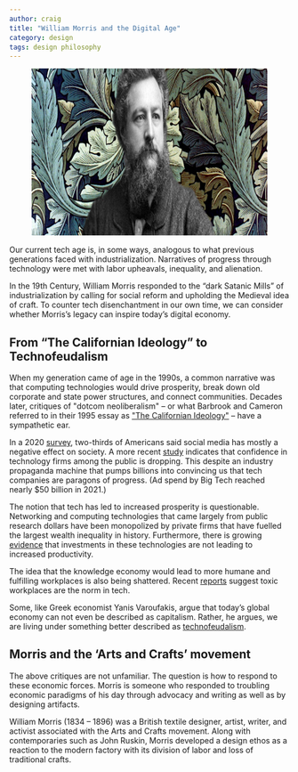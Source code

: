 ```yaml
---
author: craig
title: "William Morris and the Digital Age"
category: design
tags: design philosophy
---
```


<figure class="aligncenter">
	<img src="/assets/images/morris.png" width="800" height="300" alt="Morris image from grapheine.com" />
</figure>

Our current tech age is, in some ways, analogous to what previous generations faced with industrialization. Narratives of progress through technology were met with labor upheavals, inequality, and alienation. 

In the 19th Century, William Morris responded to the “dark Satanic Mills” of industrialization by calling for social reform and upholding the Medieval idea of craft. To counter tech disenchantment in our own time, we can consider whether Morris’s legacy can inspire today’s digital economy. 

<!--more-->

## From “The Californian Ideology” to Technofeudalism

When my generation came of age in the 1990s, a common narrative was that computing technologies would drive prosperity, break down old corporate and state power structures, and connect communities. Decades later, critiques of "dotcom neoliberalism" – or what Barbrook and Cameron referred to in their 1995 essay as <a href="https://www.alamut.com/subj/ideologies/pessimism/califIdeo_I.html">"The Californian Ideology"</a> – have a sympathetic ear.  

In a 2020 <a href="https://www.pewresearch.org/short-reads/2020/10/15/64-of-americans-say-social-media-have-a-mostly-negative-effect-on-the-way-things-are-going-in-the-u-s-today/">survey</a>, two-thirds of Americans said social media has mostly a negative effect on society. A more recent <a href="https://www.brookings.edu/articles/how-americans-confidence-in-technology-firms-has-dropped-evidence-from-the-second-wave-of-the-american-institutional-confidence-poll/">study</a> indicates that confidence in technology firms among the public is dropping. This despite an industry propaganda machine that pumps billions into convincing us that tech companies are paragons of progress. (Ad spend by Big Tech reached nearly $50 billion in 2021.)

The notion that tech has led to increased prosperity is questionable. Networking and computing technologies that came largely from public research dollars have been monopolized by private firms that have fuelled the largest wealth inequality in history. Furthermore, there is growing <a href="https://www.forbes.com/sites/adigaskell/2022/10/20/why-is-technology-not-producing-productivity-improvements/?sh=6b0f78e570e8">evidence</a> that investments in these technologies are not leading to increased productivity. 

The idea that the knowledge economy would lead to more humane and fulfilling workplaces is also being shattered. Recent <a href="https://www.talentlms.com/research/toxic-culture-tech-industry-survey">reports</a> suggest toxic workplaces are the norm in tech.    

Some, like Greek economist Yanis Varoufakis, argue that today’s global economy can not even be described as capitalism. Rather, he argues, we are living under something better described as <a href="https://www.theguardian.com/world/2023/sep/24/yanis-varoufakis-technofeudalism-capitalism-ukraine-interview">technofeudalism</a>.   

## Morris and the ‘Arts and Crafts’ movement

The above critiques are not unfamiliar. The question is how to respond to these economic forces. Morris is someone who responded to troubling economic paradigms of his day through advocacy and writing as well as by designing artifacts.

William Morris (1834 – 1896) was a British textile designer, artist, writer, and activist associated with the Arts and Crafts movement. Along with contemporaries such as John Ruskin, Morris developed a design ethos as a reaction to the modern factory with its division of labor and loss of traditional crafts.







